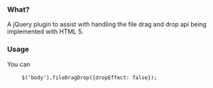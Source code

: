 <h3>What?</h3>
<p>A jQuery plugin to assist with handling the file drag and drop api being implemented with HTML 5.</p>

<h3>Usage</h3>
<p>You can </p>

<pre>
    <code>$('body').fileDragDrop({dropEffect: false});</code>
</pre>
